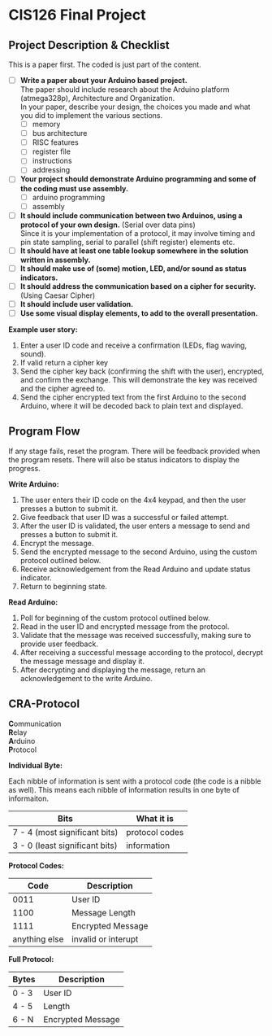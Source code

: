 # CIS126 Final Project

## Project Description & Checklist

This is a paper first. The coded is just part of the content.

- [ ] **Write a paper about your Arduino based project.**  
The paper should include research about the Arduino platform (atmega328p), Architecture and Organization.  
In your paper, describe your design, the choices you made and what you did to implement the various sections.
  - [ ] memory
  - [ ] bus architecture
  - [ ] RISC features
  - [ ] register file
  - [ ] instructions
  - [ ] addressing
- [ ] **Your project should demonstrate Arduino programming and some of the coding must use assembly.**
  - [ ] arduino programming
  - [ ] assembly
- [ ] **It should include communication between two Arduinos, using a protocol of your own design.** (Serial over data pins)  
Since it is your implementation of a protocol, it may involve timing and pin state sampling, serial to parallel (shift register) elements etc.
- [ ] **It should have at least one table lookup somewhere in the solution written in assembly.**
- [ ] **It should make use of (some) motion, LED, and/or sound as status indicators.**
- [ ] **It should address the communication based on a cipher for security.** (Using Caesar Cipher)
- [ ] **It should include user validation.**
- [ ] **Use some visual display elements, to add to the overall presentation.**

**Example user story:**
1. Enter a user ID code and receive a confirmation (LEDs, flag waving, sound).
2. If valid return a cipher key
3. Send the cipher key back (confirming the shift with the user), encrypted, and confirm the exchange. This will demonstrate the key was received and the cipher agreed to.
4. Send the cipher encrypted text from the first Arduino to the second Arduino, where it will be decoded back to plain text and displayed.

## Program Flow

If any stage fails, reset the program. There will be feedback provided when the program resets. There will also be status indicators to display the progress.

**Write Arduino:**
1. The user enters their ID code on the 4x4 keypad, and then the user presses a button to submit it.
1. Give feedback that user ID was a successful or failed attempt.
1. After the user ID is validated, the user enters a message to send and presses a button to submit it.
1. Encrypt the message.
1. Send the encrypted message to the second Arduino, using the custom protocol outlined below.
1. Receive acknowledgement from the Read Arduino and update status indicator.
1. Return to beginning state.



**Read Arduino:**
1. Poll for beginning of the custom protocol outlined below.
2. Read in the user ID and encrypted message from the protocol.
3. Validate that the message was received successfully, making sure to provide user feedback.
4. After receiving a successful message according to the protocol, decrypt the message message and display it.
5. After decrypting and displaying the message, return an acknowledgement to the write Arduino.

## CRA-Protocol

**C**ommunication  
**R**elay  
**A**rduino  
**P**rotocol

**Individual Byte:**

Each nibble of information is sent with a protocol code (the code is a nibble as well). This means each nibble of information results in one byte of informaiton.

| Bits | What it is |
| --- | --- |
| 7 - 4 (most significant bits) | protocol codes |
| 3 - 0 (least significant bits) | information |

**Protocol Codes:**

| Code | Description |
| --- | --- |
| 0011 | User ID |
| 1100 | Message Length |
| 1111 | Encrypted Message |
| anything else | invalid or interupt |

**Full Protocol:**

| Bytes | Description |
| --- | --- |
| 0 - 3 | User ID |
| 4 - 5 | Length |
| 6 - N | Encrypted Message |
